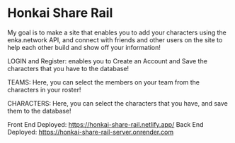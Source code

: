 # Honkai Share Rail

My goal is to make a site that enables you to add your characters using the enka.network API, and connect with friends and other users on the site to help each other build and show off your information!

LOGIN and Register:
enables you to Create an Account and Save the characters that you have to the database!

TEAMS:
Here, you can select the members on your team from the characters in your roster!

CHARACTERS: 
Here, you can select the characters that you have, and save them to the database!

Front End Deployed: https://honkai-share-rail.netlify.app/
Back End Deployed: https://honkai-share-rail-server.onrender.com